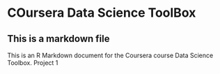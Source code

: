 COursera Data Science ToolBox
========================================================

## This is a markdown file


This is an R Markdown document for the Coursera course Data Science Toolbox.
Project 1


